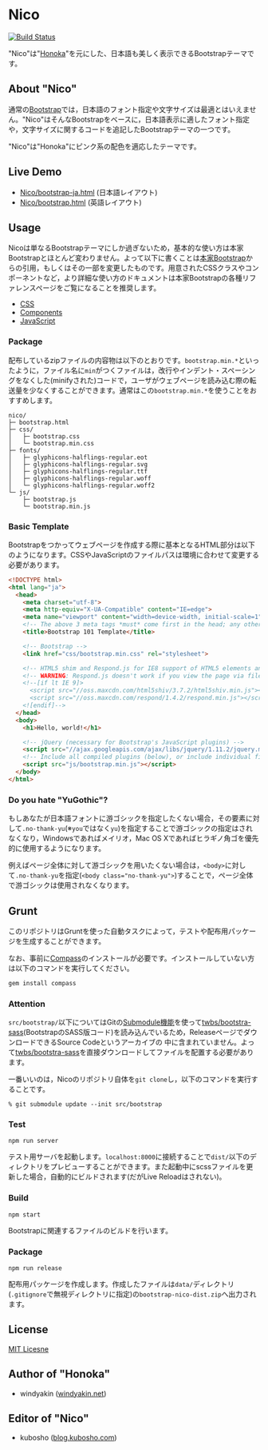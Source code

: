 # Nico

[![Build Status](https://travis-ci.org/kubosho/Nico.svg?branch=master)](https://travis-ci.org/kubosho/Nico)

"Nico"は"[Honoka](https://github.com/windyakin/Honoka)"を元にした、日本語も美しく表示できるBootstrapテーマです。

## About "Nico"

通常の[Bootstrap](//getbootstrap.com/)では，日本語のフォント指定や文字サイズは最適とはいえません。"Nico"はそんなBootstrapをベースに，日本語表示に適したフォント指定や，文字サイズに関するコードを追記したBootstrapテーマの一つです。

"Nico"は"Honoka"にピンク系の配色を適応したテーマです。

## Live Demo

 * [Nico/bootstrap-ja.html](//kubosho.github.io/Nico/bootstrap-ja.html) (日本語レイアウト)
 * [Nico/bootstrap.html](//kubosho.github.io/Nico/bootstrap.html) (英語レイアウト)

## Usage

Nicoは単なるBootstrapテーマにしか過ぎないため，基本的な使い方は本家Bootstrapとほとんど変わりません。よって以下に書くことは[本家Bootstrap](//getbootstrap.com/getting-started/)からの引用，もしくはその一部を変更したものです。用意されたCSSクラスやコンポーネントなど，より詳細な使い方のドキュメントは本家Bootstrapの各種リファレンスページをご覧になることを推奨します。

 * [CSS](//getbootstrap.com/css/)
 * [Components](//getbootstrap.com/components/)
 * [JavaScript](//getbootstrap.com/javascript/)

### Package

配布しているzipファイルの内容物は以下のとおりです。``bootstrap.min.*``といったように，ファイル名に``min``がつくファイルは，改行やインデント・スペーシングをなくした(minifyされた)コードで，ユーザがウェブページを読み込む際の転送量を少なくすることができます。通常はこの``bootstrap.min.*``を使うことをおすすめします。

```
nico/
├─ bootstrap.html
├─ css/
│   ├─ bootstrap.css
│   └─ bootstrap.min.css
├─ fonts/
│   ├─ glyphicons-halflings-regular.eot
│   ├─ glyphicons-halflings-regular.svg
│   ├─ glyphicons-halflings-regular.ttf
│   ├─ glyphicons-halflings-regular.woff
│   └─ glyphicons-halflings-regular.woff2
└─ js/
    ├─ bootstrap.js
    └─ bootstrap.min.js
```

### Basic Template

Bootstrapをつかってウェブページを作成する際に基本となるHTML部分は以下のようになります。CSSやJavaScriptのファイルパスは環境に合わせて変更する必要があります。

```html
<!DOCTYPE html>
<html lang="ja">
  <head>
    <meta charset="utf-8">
    <meta http-equiv="X-UA-Compatible" content="IE=edge">
    <meta name="viewport" content="width=device-width, initial-scale=1">
    <!-- The above 3 meta tags *must* come first in the head; any other head content must come *after* these tags -->
    <title>Bootstrap 101 Template</title>

    <!-- Bootstrap -->
    <link href="css/bootstrap.min.css" rel="stylesheet">

    <!-- HTML5 shim and Respond.js for IE8 support of HTML5 elements and media queries -->
    <!-- WARNING: Respond.js doesn't work if you view the page via file:// -->
    <!--[if lt IE 9]>
      <script src="//oss.maxcdn.com/html5shiv/3.7.2/html5shiv.min.js"></script>
      <script src="//oss.maxcdn.com/respond/1.4.2/respond.min.js"></script>
    <![endif]-->
  </head>
  <body>
    <h1>Hello, world!</h1>

    <!-- jQuery (necessary for Bootstrap's JavaScript plugins) -->
    <script src="//ajax.googleapis.com/ajax/libs/jquery/1.11.2/jquery.min.js"></script>
    <!-- Include all compiled plugins (below), or include individual files as needed -->
    <script src="js/bootstrap.min.js"></script>
  </body>
</html>
```

### Do you hate "YuGothic"?

もしあなたが日本語フォントに游ゴシックを指定したくない場合，その要素に対して``.no-thank-yu``(※``you``ではなく``yu``)を指定することで游ゴシックの指定はされなくなり，Windowsであればメイリオ，Mac OS Xであればヒラギノ角ゴを優先的に使用するようになります。

例えばページ全体に対して游ゴシックを用いたくない場合は，``<body>``に対して``.no-thank-yu``を指定(``<body class="no-thank-yu">``)することで，ページ全体で游ゴシックは使用されなくなります。

## Grunt

このリポジトリはGruntを使った自動タスクによって，テストや配布用パッケージを生成することができます。

なお、事前に[Compass](http://compass-style.org/)のインストールが必要です。インストールしていない方は以下のコマンドを実行してください。

```bash
gem install compass
```

### Attention
``src/bootstrap/``以下についてはGitの[Submodule機能](//git-scm.com/book/en/v2/Git-Tools-Submodules)を使って[twbs/bootstra-sass](//github.com/twbs/bootstrap-sass/)(BootstrapのSASS版コード)を読み込んでいるため，ReleaseページでダウンロードできるSource Codeというアーカイブの
中に含まれていません。よって[twbs/bootstra-sass](//github.com/twbs/bootstrap-sass/)を直接ダウンロードしてファイルを配置する必要があります。

一番いいのは，Nicoのリポジトリ自体を``git clone``し，以下のコマンドを実行することです。

```
% git submodule update --init src/bootstrap
```

### Test

```
npm run server
```

テスト用サーバを起動します。``localhost:8000``に接続することで``dist/``以下のディレクトリをプレビューすることができます。また起動中にscssファイルを更新した場合，自動的にビルドされます(だがLive Reloadはされない)。

### Build

```
npm start
```

Bootstrapに関連するファイルのビルドを行います。

### Package

```
npm run release
```

配布用パッケージを作成します。作成したファイルは``data/``ディレクトリ(``.gitignore``で無視ディレクトリに指定)の``bootstrap-nico-dist.zip``へ出力されます。

## License

[MIT Licesne](LICENSE)

## Author of "Honoka"

- windyakin ([windyakin.net](//windyakin.net/))

## Editor of "Nico"

- kubosho ([blog.kubosho.com](//blog.kubosho.com/))
